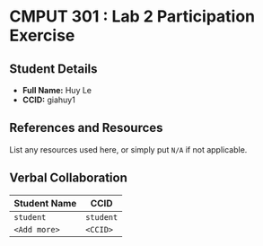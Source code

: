 # CMPUT 301 : Lab 2 Participation Exercise

## Student Details

- **Full Name:** Huy Le
- **CCID:** giahuy1

## References and Resources

List any resources used here, or simply put `N/A` if not applicable.

## Verbal Collaboration

| Student Name | CCID      |
| ------------ | --------- |
| `student`    | `student` |
| `<Add more>` | `<CCID>`  |
